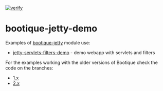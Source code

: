 [![verify](https://github.com/bootique-examples/bootique-jetty-demo/actions/workflows/verify.yml/badge.svg)](https://github.com/bootique-examples/bootique-jetty-demo/actions/workflows/verify.yml)

# bootique-jetty-demo

Examples of [bootique-jetty](https://github.com/bootique/bootique-jetty) module use:

* [jetty-servlets-filters-demo](https://github.com/bootique-examples/bootique-jdbc-demo/tree/master/jetty-servlets-filters-demo) - demo webapp with servlets and filters 

For the examples working with the older versions of Bootique check the code on the branches:

* [1.x](https://github.com/bootique-examples/bootique-jetty-demo/tree/1.x)
* [2.x](https://github.com/bootique-examples/bootique-jetty-demo/tree/2.x)
